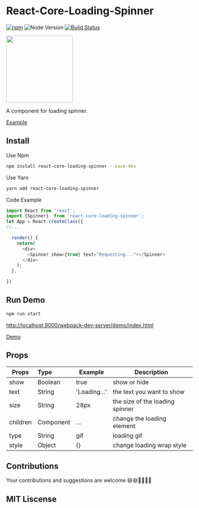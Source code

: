 # React-Core-Loading-Spinner

[![npm](https://img.shields.io/npm/v/react-core-loading-spinner.svg?maxAge=2592000)]()
![Node Version](https://img.shields.io/node/v/react-core-loading-spinner.svg "Node Version")
[![Build Status](https://travis-ci.org/JackPu/react-core-loading-spinner.svg?branch=master)](https://travis-ci.org/JackPu/react-core-loading-spinner)

<img src="./shots/react-loading-spinner.png" height="180"/>

A component for loading spinner.

[Example](http://events.jackpu.com/react-core-loading-spinner/)


## Install

Use Npm

```bash
npm install react-core-loading-spinner --save-dev
```

Use Yarn

``` bash
yarn add react-core-loading-spinner
```

Code Example
``` js
import React from 'react';
import {Spinner}  from 'react-core-loading-spinner';
let App = React.createClass({
//...

  render() {
    return(
      <div>
        <Spinner show={true} text="Requesting..."></Spinner>
      </div>
    );
  },

})

```



## Run Demo
``` bash
npm run start
```
[http://localhost:9000/webpack-dev-server/demo/index.html](http://localhost:9000/webpack-dev-server/demo/index.html)

[Demo](http://vanthink-ued.github.io/react-core-loading-spinner/)

## Props

| Props        | Type         | Example  | Description  |
| ------------- |:----------| ---------|--------------|
| show     | Boolean | true | show or hide  |
| text      | String      |  'Loading...' | the text you want to show |
| size | String     |   28px | the size of the loading spinner |
| children | Component   |    ... | change the loading element |
| type | String   |   gif | loading gif |
| style | Object   |   {} | change loading wrap style|

## Contributions

Your contributions and suggestions are welcome 😄😄💐💐🌠🌠

## MIT Liscense
